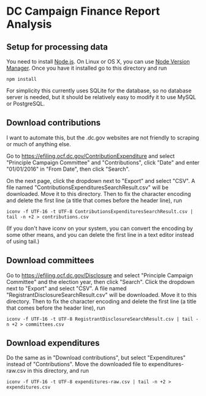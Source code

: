 # DC Campaign Finance Report Analysis

## Setup for processing data

You need to install [Node.js](https://nodejs.org). On Linux or OS X, you can use 
[Node Version Manager](https://github.com/creationix/nvm). Once you have it installed
go to this directory and run

    npm install

For simplicity this currently uses SQLite for the database, so no database server is
needed, but it should be relatively easy to modify it to use MySQL or PostgreSQL.

## Download contributions

I want to automate this, but the .dc.gov websites are not friendly
to scraping or much of anything else.

Go to https://efiling.ocf.dc.gov/ContributionExpenditure and select
"Principle Campaign Committee" and "Contributions", click "Date" and
enter "01/01/2016" in "From Date", then click "Search".

On the next page, click the dropdown next to "Export" and select
"CSV". A file named "ContributionsExpendituresSearchResult.csv" will
be downloaded. Move it to this directory. Then to fix the character
encoding and delete the first line (a title that comes before the
header line), run

    iconv -f UTF-16 -t UTF-8 ContributionsExpendituresSearchResult.csv | tail -n +2 > contributions.csv

(If you don't have iconv on your system, you can convert the encoding
by some other means, and you can delete the first line in a text editor
instead of using tail.)

## Download committees

Go to https://efiling.ocf.dc.gov/Disclosure and select "Principle
Campaign Committee" and the election year, then click "Search".
Click the dropdown next to "Export" and select "CSV". A file named
"RegistrantDisclosureSearchResult.csv" will
be downloaded. Move it to this directory. Then to fix the character
encoding and delete the first line (a title that comes before the
header line), run

    iconv -f UTF-16 -t UTF-8 RegistrantDisclosureSearchResult.csv | tail -n +2 > committees.csv

Download expenditures
---------------------

Do the same as in "Download contributions", but select "Expenditures" instead of
"Contributions".  Move the downloaded file to expenditures-raw.csv in this
directory, and run

    iconv -f UTF-16 -t UTF-8 expenditures-raw.csv | tail -n +2 > expenditures.csv

